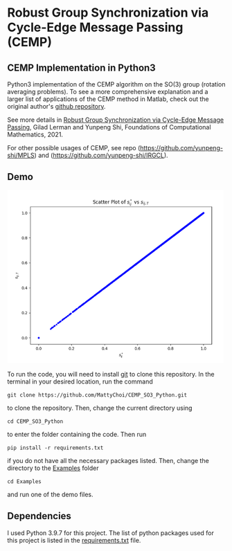 # Robust Group Synchronization via Cycle-Edge Message Passing (CEMP)

## CEMP Implementation in Python3

Python3 implementation of the CEMP algorithm on the SO(3) group (rotation averaging problems). To see a more comprehensive explanation and a larger list of applications of the CEMP method in Matlab, check out the original author's [github repository](https://github.com/yunpeng-shi/CEMP).

See more details in
[Robust Group Synchronization via Cycle-Edge Message Passing](https://link.springer.com/content/pdf/10.1007/s10208-021-09532-w.pdf), Gilad Lerman and Yunpeng Shi, Foundations of Computational Mathematics, 2021.

For other possible usages of CEMP, see repo (https://github.com/yunpeng-shi/MPLS) and (https://github.com/yunpeng-shi/IRGCL).

## Demo

<img src="https://github.com/MattyChoi/CEMP_SO3_Python/blob/main/cemp_demo.png" width="500" height="400">

To run the code, you will need to install [git](https://git-scm.com/downloads) to clone this repository. In the terminal in your desired location, run the command
```
git clone https://github.com/MattyChoi/CEMP_SO3_Python.git
```
to clone the repository. Then, change the current directory using
```
cd CEMP_SO3_Python
```
to enter the folder containing the code. Then run
```
pip install -r requirements.txt
```
if you do not have all the necessary packages listed. Then, change the directory to the [Examples](https://github.com/MattyChoi/CEMP_SO3_Python/tree/main/Examples) folder
```
cd Examples
```
and run one of the demo files.

## Dependencies
I used Python 3.9.7 for this project. The list of python packages used for this project is listed in the [requirements.txt](https://github.com/MattyChoi/CEMP_SO3_Python/blob/main/requirements.txt) file.